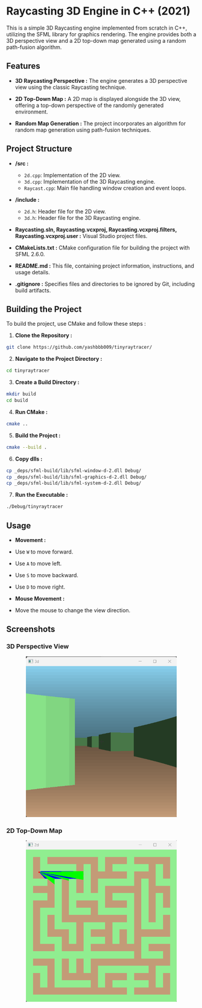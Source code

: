 # Raycasting 3D Engine in C++ (2021)

This is a simple 3D Raycasting engine implemented from scratch in C++, utilizing the SFML library for graphics rendering. The engine provides both a 3D perspective view and a 2D top-down map generated using a random path-fusion algorithm.

## Features

- **3D Raycasting Perspective :**
  The engine generates a 3D perspective view using the classic Raycasting technique.

- **2D Top-Down Map :**
  A 2D map is displayed alongside the 3D view, offering a top-down perspective of the randomly generated environment.

- **Random Map Generation :**
  The project incorporates an algorithm for random map generation using path-fusion techniques.

## Project Structure

- **/src :**
  - `2d.cpp`: Implementation of the 2D view.
  - `3d.cpp`: Implementation of the 3D Raycasting engine.
  - `Raycast.cpp`: Main file handling window creation and event loops.

- **/include :**
  - `2d.h`: Header file for the 2D view.
  - `3d.h`: Header file for the 3D Raycasting engine.

- **Raycasting.sln, Raycasting.vcxproj, Raycasting.vcxproj.filters, Raycasting.vcxproj.user :**
  Visual Studio project files.

- **CMakeLists.txt :**
  CMake configuration file for building the project with SFML 2.6.0.

- **README.md :**
  This file, containing project information, instructions, and usage details.

- **.gitignore :**
  Specifies files and directories to be ignored by Git, including build artifacts.

## Building the Project

To build the project, use CMake and follow these steps :

1. **Clone the Repository :**

```bash
git clone https://github.com/yashbbb009/tinyraytracer/
```

2. **Navigate to the Project Directory :**

```bash
cd tinyraytracer
```

3. **Create a Build Directory :**

```bash
mkdir build
cd build
```

4. **Run CMake :**

```bash
cmake ..
```

5. **Build the Project :**

```bash
cmake --build .
```

6. **Copy dlls :**

```bash
cp _deps/sfml-build/lib/sfml-window-d-2.dll Debug/
cp _deps/sfml-build/lib/sfml-graphics-d-2.dll Debug/
cp _deps/sfml-build/lib/sfml-system-d-2.dll Debug/
```

7. **Run the Executable :**

```bash
./Debug/tinyraytracer
```

## Usage

- **Movement :**
- Use `W` to move forward.
- Use `A` to move left.
- Use `S` to move backward.
- Use `D` to move right.

- **Mouse Movement :**
- Move the mouse to change the view direction.

## Screenshots

### 3D Perspective View
<p align="center">
	<img src="resources/img/3d.png" width="400">
</p>

### 2D Top-Down Map
<p align="center">
	<img src="resources/img/2d.png" width="400">
</p>


